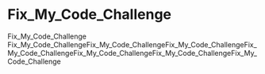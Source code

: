 # Fix_My_Code_Challenge
Fix_My_Code_Challenge Fix_My_Code_ChallengeFix_My_Code_ChallengeFix_My_Code_ChallengeFix_My_Code_ChallengeFix_My_Code_ChallengeFix_My_Code_ChallengeFix_My_Code_Challenge

